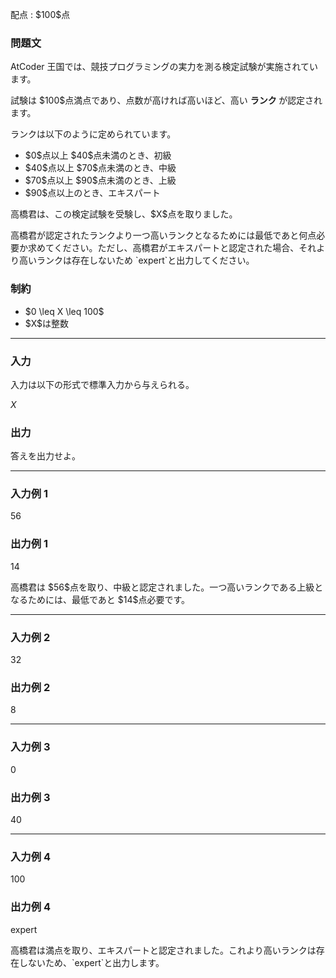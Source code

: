 
<div>

<span>

<span>

<p>
配点 : $100$点
</p>

<div>

<section>

### **問題文**

<p>
AtCoder 王国では、競技プログラミングの実力を測る検定試験が実施されています。
</p>

<p>
試験は $100$点満点であり、点数が高ければ高いほど、高い
<strong>
ランク
</strong>
が認定されます。

ランクは以下のように定められています。
</p>

<ul>

<li>
$0$点以上 $40$点未満のとき、初級
</li>

<li>
$40$点以上 $70$点未満のとき、中級
</li>

<li>
$70$点以上 $90$点未満のとき、上級
</li>

<li>
$90$点以上のとき、エキスパート
</li>

</ul>

<p>
高橋君は、この検定試験を受験し、$X$点を取りました。  
</p>

<p>
高橋君が認定されたランクより一つ高いランクとなるためには最低であと何点必要か求めてください。ただし、高橋君がエキスパートと認定された場合、それより高いランクは存在しないため `expert`と出力してください。  
</p>

</section>

</div>

<div>

<section>

### **制約**

<ul>

<li>
$0 \leq X \leq 100$
</li>

<li>
$X$は整数
</li>

</ul>

</section>

</div>

---

<div>

<div>

<section>

### **入力**

<p>
入力は以下の形式で標準入力から与えられる。
</p>

<div>

$X$
</div>

</section>

</div>

<div>

<section>

### **出力**

<p>
答えを出力せよ。
</p>

</section>

</div>

</div>

---

<div>

<section>

### **入力例 1**

<div>

56

</div>

</section>

</div>

<div>

<section>

### **出力例 1**

<div>

14

</div>

<p>
高橋君は $56$点を取り、中級と認定されました。一つ高いランクである上級となるためには、最低であと $14$点必要です。
</p>

</section>

</div>

---

<div>

<section>

### **入力例 2**

<div>

32

</div>

</section>

</div>

<div>

<section>

### **出力例 2**

<div>

8

</div>

</section>

</div>

---

<div>

<section>

### **入力例 3**

<div>

0

</div>

</section>

</div>

<div>

<section>

### **出力例 3**

<div>

40

</div>

</section>

</div>

---

<div>

<section>

### **入力例 4**

<div>

100

</div>

</section>

</div>

<div>

<section>

### **出力例 4**

<div>

expert

</div>

<p>
高橋君は満点を取り、エキスパートと認定されました。これより高いランクは存在しないため、`expert`と出力します。
</p>

</section>

</div>

</span>

</span>

</div>
